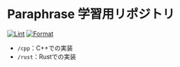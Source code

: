 # Paraphrase 学習用リポジトリ

[![Lint](https://github.com/0918nobita/paraphrase-learning/actions/workflows/lint.yml/badge.svg)](https://github.com/0918nobita/paraphrase-learning/actions/workflows/lint.yml)  [![Format](https://github.com/0918nobita/paraphrase-learning/actions/workflows/format.yml/badge.svg)](https://github.com/0918nobita/paraphrase-learning/actions/workflows/format.yml)

- `/cpp`：C++での実装
- `/rust`：Rustでの実装
